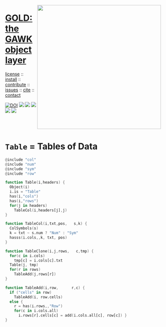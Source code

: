 <a name=top><img align=right width=400 src="https://github.com/timm/gold/blob/master/etc/img/coins.png">
<h1 align=left><a href="/README.md#top">GOLD: the GAWK object layer</a></h1> 
<p align=left> <a
href="https://github.com/timm/gold/blob/master/LICENSE.md#top">license</a> :: <a
href="https://github.com/timm/gold/blob/master/INSTALL.md#top">install</a> :: <a
href="https://github.com/timm/gold/blob/master/CODE_OF_CONDUCT.md#top">contribute</a> :: <a
href="https://github.com/timm/gold/issues">issues</a> :: <a
href="https://github.com/timm/gold/blob/master/CITATION.md#top">cite</a> :: <a
href="https://github.com/timm/gold/blob/master/CONTACT.md#top">contact</a> </p><p align=left> 
<a href="https://doi.org/10.5281/zenodo.3841466"><img 
   src="https://zenodo.org/badge/DOI/10.5281/zenodo.3841466.svg" alt="DOI"></a>
<img src="https://img.shields.io/badge/license-mit-red">   
<img src="https://img.shields.io/badge/language-gawk-orange">    
<img src="https://img.shields.io/badge/purpose-ai,se-blueviolet">
<img src="https://img.shields.io/badge/platform-mac,*nux-informational">
<a href="https://travis-ci.org/github/timm/gold"><img 
src="https://travis-ci.org/timm/gold.svg?branch=master"></a></p><br clear=all>


# `Table` = Tables of Data

```awk
@include "col"
@include "num"
@include "sym"
@include "row"

function Table(i,headers) {
  Object(i)
  i.is = "Table"
  has(i,"cols")
  has(i,"rows")
  for(j in headers)
    TableCol(i,headers[j],j)
}

function TableCol(i,txt,pos,   s,k) {
  ColSymbols(s)
  k = txt ~ s.num ? "Num" : "Sym"
  hasss(i.cols,,k, txt, pos)
}

function TableClone(i,j,rows,   c,tmp) {
  for(c in i.cols) 
    tmp[c] = i.cols[c].txt
  Table(j, tmp)  
  for(r in rows)
    TableAdd(j,rows[r])
}

function TableAdd(i,row,      r,c) {
  if ("cells" in row)
    TableAdd(i, row.cells)
  else {
    r = has(i.rows,,"Row")
    for(c in i.cols.all) 
      i.rows[r].cells[c] = add(i.cols.all[c], row[c]) }
}
```
